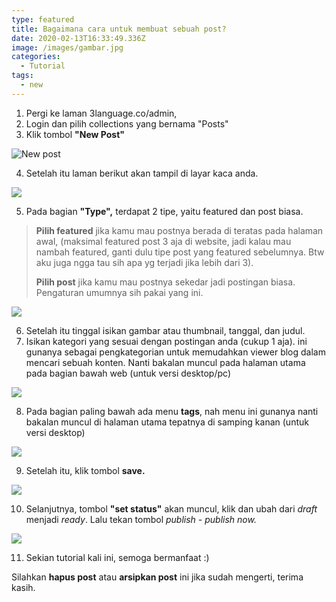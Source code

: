 ```yaml
---
type: featured
title: Bagaimana cara untuk membuat sebuah post?
date: 2020-02-13T16:33:49.336Z
image: /images/gambar.jpg
categories:
  - Tutorial
tags:
  - new
---
```

1. Pergi ke laman 3language.co/admin, 
2. Login dan pilih collections yang bernama "Posts" 
3. Klik tombol **"New Post"**

![New post](/images/Capture.PNG?nf_resize=fit&w=300)

4. Setelah itu laman berikut akan tampil di layar kaca anda.

![](/images/Capture2.PNG?nf_resize=fit&w=300)

5. Pada bagian **"Type",** terdapat 2 tipe, yaitu featured dan post biasa.

> **Pilih featured** jika kamu mau postnya berada di teratas pada halaman awal, (maksimal featured post 3 aja di website, jadi kalau mau nambah featured, ganti dulu tipe post yang featured sebelumnya. Btw aku juga ngga tau sih apa yg terjadi jika lebih dari 3). 
>
> **Pilih post** jika kamu mau postnya sekedar jadi postingan biasa. Pengaturan umumnya sih pakai yang ini.

![](/images/Capture3.PNG?nf_resize=fit&w=300)

6. Setelah itu tinggal isikan gambar atau thumbnail, tanggal, dan judul.
7. Isikan kategori yang sesuai dengan postingan anda (cukup 1 aja). ini gunanya sebagai pengkategorian untuk memudahkan viewer blog dalam mencari sebuah konten. Nanti bakalan muncul pada halaman utama pada bagian bawah web (untuk versi desktop/pc)

![](/images/Capture5.PNG?nf_resize=fit&w=300)

8. Pada bagian paling bawah ada menu **tags**, nah menu ini gunanya nanti bakalan muncul di halaman utama tepatnya di samping kanan (untuk versi desktop)

![](/images/Capture4.PNG?nf_resize=fit&w=300)

9. Setelah itu, klik tombol **save.**

![](/images/Capture6.PNG?nf_resize=fit&w=300)

10. Selanjutnya, tombol **"set status"** akan muncul, klik dan ubah dari *draft* menjadi *ready*. Lalu tekan tombol *publish - publish now.*

![](/images/Capture7.PNG?nf_resize=fit&w=300)

11. Sekian tutorial kali ini, semoga bermanfaat :)

Silahkan **hapus post** atau **arsipkan post** ini jika sudah mengerti, terima kasih.
